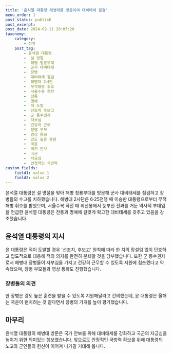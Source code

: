 ```yaml
---
title: '윤석열 대통령 해병대를 방문하여 대비태세 점검'
menu_order: 1
post_status: publish
post_excerpt: 
post_date: 2024-02-11 20:03:20
taxonomy:
    category:
        - 정치
    post_tag:
        - 윤석열 대통령
        -  설 명절
        -  해병 청룡부대
        -  군사 대비태세
        -  장병
        -  대비태세 점검
        -  해병대 2사단
        -  무적해병 휘호
        -  서울수복 작전
        -  전통
        -  명예
        -  적 도발
        -  선조치 후보고
        -  군 통수권자
        -  자부심
        -  건강히 근무
        -  장병 부모
        -  영상 통화
        -  강도 높은 훈련
        -  국운
        -  국가 안보
        -  국군
        -  자긍심
        -  안정적인 국방력
custom_fields:
    field1: value 1
    field2: value 2
---
```


윤석열 대통령은 설 명절을 맞아 해병 청룡부대를 방문해 군사 대비태세를 점검하고 장병들의 수고를 치하했습니다. 해병대 2사단은 6·25전쟁 때 이승만 대통령으로부터 무적해병 휘호를 받았으며, 서울수복 작전 때 최선봉에서 눈부신 전과를 거둔 역사적 부대임을 언급한 윤석열 대통령은 전통과 명예에 걸맞게 확고한 대비태세를 갖추고 있음을 강조했습니다.
## 윤석열 대통령의 지시
윤 대통령은 적이 도발할 경우 '선조치, 후보고' 원칙에 따라 한 치의 망설임 없이 단호하고 압도적으로 대응해 적의 의지를 완전히 분쇄할 것을 당부했습니다. 또한 군 통수권자로서 해병대 장병들이 자부심을 가지고 건강히 근무할 수 있도록 지원에 힘쓰겠다고 약속했으며, 장병 부모들과 영상 통화도 진행했습니다.
### 장병들의 의견
한 장병은 강도 높은 훈련을 받을 수 있도록 지원해달라고 건의했는데, 윤 대통령은 올해는 국운이 뻗치려는 것 같다면서 장병의 기개를 높이 평가했습니다.
## 마무리
윤석열 대통령의 해병대 방문은 국가 안보를 위해 대비태세를 강화하고 국군의 자긍심을 높이기 위한 의미있는 행보였습니다. 앞으로도 안정적인 국방력 확보를 위해 대통령의 노고와 군인들의 헌신이 이어져 나가길 기대해 봅니다.
